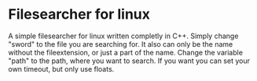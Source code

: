 # Filesearcher for linux
A simple filesearcher for linux written completly in C++.
Simply change "sword" to the file you are searching for.
It also can only be the name without the fileextension, or just a part of the name.
Change the variable "path" to the path, where you want to search.
If you want you can set your own timeout, but only use floats.
